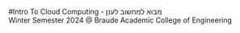 #Intro To Cloud Computing - מבוא למחשוב לענן<br/>
Winter Semester 2024 @ Braude Academic College of Engineering
